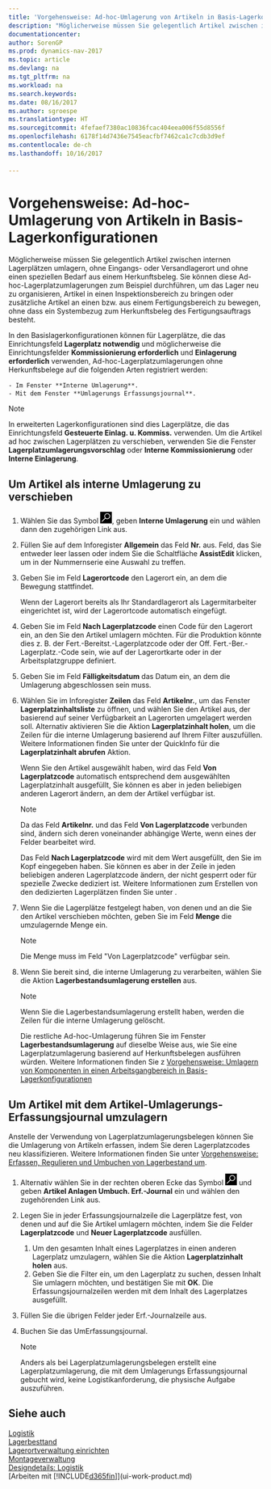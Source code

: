 ```yaml
---
title: 'Vorgehensweise: Ad-hoc-Umlagerung von Artikeln in Basis-Lagerkonfigurationen'
description: "Möglicherweise müssen Sie gelegentlich Artikel zwischen internen Lagerplätzen umlagern, ohne Eingangs- oder Versandlagerort und ohne einen speziellen Bedarf aus einem Herkunftsbeleg. Sie können diese Ad-hoc-Lagerplatzumlagerungen zum Beispiel durchführen, um das Lager neu zu organisieren, Artikel in einen Inspektionsbereich zu bringen oder zusätzliche Artikel an einen bzw. aus einem Fertigungsbereich zu bewegen, ohne dass ein Systembezug zum Herkunftsbeleg des Fertigungsauftrags besteht."
documentationcenter: 
author: SorenGP
ms.prod: dynamics-nav-2017
ms.topic: article
ms.devlang: na
ms.tgt_pltfrm: na
ms.workload: na
ms.search.keywords: 
ms.date: 08/16/2017
ms.author: sgroespe
ms.translationtype: HT
ms.sourcegitcommit: 4fefaef7380ac10836fcac404eea006f55d8556f
ms.openlocfilehash: 6178f14d7436e7545eacfbf7462ca1c7cdb3d9ef
ms.contentlocale: de-ch
ms.lasthandoff: 10/16/2017

---
```

# <a name="how-to-move-items-ad-hoc-in-basic-warehouse-configurations"></a>Vorgehensweise: Ad-hoc-Umlagerung von Artikeln in Basis-Lagerkonfigurationen
Möglicherweise müssen Sie gelegentlich Artikel zwischen internen Lagerplätzen umlagern, ohne Eingangs- oder Versandlagerort und ohne einen speziellen Bedarf aus einem Herkunftsbeleg. Sie können diese Ad-hoc-Lagerplatzumlagerungen zum Beispiel durchführen, um das Lager neu zu organisieren, Artikel in einen Inspektionsbereich zu bringen oder zusätzliche Artikel an einen bzw. aus einem Fertigungsbereich zu bewegen, ohne dass ein Systembezug zum Herkunftsbeleg des Fertigungsauftrags besteht.  

In den Basislagerkonfigurationen können für Lagerplätze, die das Einrichtungsfeld **Lagerplatz notwendig** und möglicherweise die Einrichtungsfelder **Kommissionierung erforderlich** und **Einlagerung erforderlich** verwenden, Ad-hoc-Lagerplatzumlagerungen ohne Herkunftsbelege auf die folgenden Arten registriert werden:  

    - Im Fenster **Interne Umlagerung**.  
    - Mit dem Fenster **Umlagerungs Erfassungsjournal**.  

> [!NOTE]  
>  In erweiterten Lagerkonfigurationen sind dies Lagerplätze, die das Einrichtungsfeld **Gesteuerte Einlag. u. Kommiss.** verwenden. Um die Artikel ad hoc zwischen Lagerplätzen zu verschieben, verwenden Sie die Fenster **Lagerplatzumlagerungsvorschlag** oder **Interne Kommissionierung** oder **Interne Einlagerung**.  

## <a name="to-move-items-as-an-internal-movement"></a>Um Artikel als interne Umlagerung zu verschieben  
1.  Wählen Sie das Symbol ![Nach Seite oder Bericht suchen](media/ui-search/search_small.png "Nach Seite oder Bericht suchen"), geben **Interne Umlagerung** ein und wählen dann den zugehörigen Link aus.  
2.  Füllen Sie auf dem Inforegister **Allgemein** das Feld **Nr.** aus. Feld, das Sie entweder leer lassen oder indem Sie die Schaltfläche **AssistEdit** klicken, um in der Nummernserie eine Auswahl zu treffen.  
3.  Geben Sie im Feld **Lagerortcode** den Lagerort ein, an dem die Bewegung stattfindet.  

    Wenn der Lagerort bereits als Ihr Standardlagerort als Lagermitarbeiter eingerichtet ist, wird der Lagerortcode automatisch eingefügt.  
4.  Geben Sie im Feld **Nach Lagerplatzcode** einen Code für den Lagerort ein, an den Sie den Artikel umlagern möchten. Für die Produktion könnte dies z. B. der Fert.-Bereitst.-Lagerplatzcode oder der Off. Fert.-Ber.-Lagerplatz.-Code sein, wie auf der Lagerortkarte oder in der Arbeitsplatzgruppe definiert.  
5.  Geben Sie im Feld **Fälligkeitsdatum** das Datum ein, an dem die Umlagerung abgeschlossen sein muss.  
6.  Wählen Sie im Inforegister **Zeilen** das Feld **Artikelnr.**, um das Fenster **Lagerplatzinhaltsliste** zu öffnen, und wählen Sie den Artikel aus, der basierend auf seiner Verfügbarkeit an Lagerorten umgelagert werden soll. Alternativ aktivieren Sie die Aktion **Lagerplatzinhalt holen**, um die Zeilen für die interne Umlagerung basierend auf Ihrem Filter auszufüllen. Weitere Informationen finden Sie unter der QuickInfo für die **Lagerplatzinhalt abrufen** Aktion.   

    Wenn Sie den Artikel ausgewählt haben, wird das Feld **Von Lagerplatzcode** automatisch entsprechend dem ausgewählten Lagerplatzinhalt ausgefüllt, Sie können es aber in jeden beliebigen anderen Lagerort ändern, an dem der Artikel verfügbar ist.  

    > [!NOTE]  
    >  Da das Feld **Artikelnr.** und das Feld **Von Lagerplatzcode** verbunden sind, ändern sich deren voneinander abhängige Werte, wenn eines der Felder bearbeitet wird.  

    Das Feld **Nach Lagerplatzcode** wird mit dem Wert ausgefüllt, den Sie im Kopf eingegeben haben. Sie können es aber in der Zeile in jeden beliebigen anderen Lagerplatzcode ändern, der nicht gesperrt oder für spezielle Zwecke dediziert ist. Weitere Informationen zum Erstellen von den dedizierten Lagerplätzen finden Sie unter .  
7.  Wenn Sie die Lagerplätze festgelegt haben, von denen und an die Sie den Artikel verschieben möchten, geben Sie im Feld **Menge** die umzulagernde Menge ein.  

    > [!NOTE]  
    >  Die Menge muss im Feld "Von Lagerplatzcode" verfügbar sein.  

8.  Wenn Sie bereit sind, die interne Umlagerung zu verarbeiten, wählen Sie die Aktion **Lagerbestandsumlagerung erstellen** aus.  

    > [!NOTE]  
    >  Wenn Sie die Lagerbestandsumlagerung erstellt haben, werden die Zeilen für die interne Umlagerung gelöscht.  

    Die restliche Ad-hoc-Umlagerung führen Sie im Fenster **Lagerbestandsumlagerung** auf dieselbe Weise aus, wie Sie eine Lagerplatzumlagerung basierend auf Herkunftsbelegen ausführen würden. Weitere Informationen finden Sie z [Vorgehensweise: Umlagern von Komponenten in einen Arbeitsgangbereich in Basis-Lagerkonfigurationen](warehouse-how-to-move-components-to-an-operation-area-in-basic-warehousing.md)  

## <a name="to-move-items-with-the-item-reclassification-journal"></a>Um Artikel mit dem Artikel-Umlagerungs-Erfassungsjournal umzulagern
Anstelle der Verwendung von Lagerplatzumlagerungsbelegen können Sie die Umlagerung von Artikeln erfassen, indem Sie deren Lagerplatzcodes neu klassifizieren. Weitere Informationen finden Sie unter [Vorgehensweise: Erfassen, Regulieren und Umbuchen von Lagerbestand um](inventory-how-count-adjust-reclassify.md).   
1.  Alternativ wählen Sie in der rechten oberen Ecke das Symbol ![Nach Seite oder Bericht suchen](media/ui-search/search_small.png "Nach Seite oder Bericht suchen") und geben **Artikel Anlagen Umbuch. Erf.-Journal** ein und wählen den zugehörenden Link aus.  
2.  Legen Sie in jeder Erfassungsjournalzeile die Lagerplätze fest, von denen und auf die Sie Artikel umlagern möchten, indem Sie die Felder **Lagerplatzcode** und **Neuer Lagerplatzcode** ausfüllen.  

    1.  Um den gesamten Inhalt eines Lagerplatzes in einen anderen Lagerplatz umzulagern, wählen Sie die Aktion **Lagerplatzinhalt holen** aus.  
    2.  Geben Sie die Filter ein, um den Lagerplatz zu suchen, dessen Inhalt Sie umlagern möchten, und bestätigen Sie mit **OK**. Die Erfassungsjournalzeilen werden mit dem Inhalt des Lagerplatzes ausgefüllt.  
3.  Füllen Sie die übrigen Felder jeder Erf.-Journalzeile aus.   
4.  Buchen Sie das UmErfassungsjournal.  

    > [!NOTE]  
    >  Anders als bei Lagerplatzumlagerungsbelegen erstellt eine Lagerplatzumlagerung, die mit dem Umlagerungs Erfassungsjournal gebucht wird, keine Logistikanforderung, die physische Aufgabe auszuführen.  

## <a name="see-also"></a>Siehe auch  
[Logistik](warehouse-manage-warehouse.md)  
[Lagerbesttand](inventory-manage-inventory.md)  
[Lagerortverwaltung einrichten](warehouse-setup-warehouse.md)     
[Montageverwaltung](assembly-assemble-items.md)    
[Designdetails: Logistik](design-details-warehouse-management.md)  
[Arbeiten mit [!INCLUDE[d365fin](includes/d365fin_md.md)]](ui-work-product.md)

